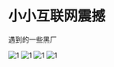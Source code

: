 # 小小互联网震撼

遇到的一些黑厂

![1](/img/career/net/yisiwei.jpg)
![1](/img/career/net/saiyi.jpg)
![1](/img/career/net/runhe.png)
![1](/img/career/net/runhe-2.jpg)
